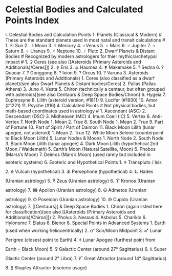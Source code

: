 # Celestial Bodies and Calculated Points Index

I. Celestial Bodies and Calculation Points
    1. Planets (Classical & Modern) # These are the standard planets used in most natal and transit calculations #
	    1. ☉ Sun
	    2. ☽ Moon
	    3. ☿ Mercury
		4. ♀Venus
	    5. ♁ Mars
	    6. ♂ Jupiter
	    7. ♃ Saturn
	    8. ♄ Uranus
	    9. ♆ Neptune
	    10. ♇ Pluto
	2. Dwarf Planets & Distant Bodies # Recognized by modern astrologers for thier mythic/archetypal impact #
		1. ⚳ Ceres (see also [[Asteroids (Primary Asteroids and Additionals)/Ceres]])
		2. ⚴ Eris
		3. ⚶ Haumea
		4. ⚵ Makemake
		5. ? Sedna
		6. ? Quaoar
		7. ? Gonggong
		8. ? Ixion
		9. ? Orcus
		10. ? Varuna
        3. Asteroids (Primary Asteroids and Additionals)
                1. Ceres (also classified as a dwarf planet)(see also Dwarf Planets & Distant bodies/Ceres)
		2. Pallas (Pallas Athena)
		3. Juno
		4. Vesta
		5. Chiron (technically a centaur, but often grouped with asteroids)(see also Centaurs & Deep Space Bodies/Chiron)
		6. Hygeia
		7. Euphrosyne
		8. Lilith (asteroid version, #1811)
		9. Lucifer (#1930)
		10. Amor (#1221)
		11. Psyche (#16)
	4. Calculated Points # Not physical bodies, but math-based coordinates used in astrology #
		1. Ascendant (ASC)
		2. Descendant (DSC)
		3. Midheaven (MC)
		4. Imum Coeli (IC)
		5. Vertex
		6. Anti-Vertex
		7. North Node
			1. Mean
			2. True
		8. South Node
			1. Mean
			2. True
		9. Part of Fortune
		10. Part of Spirit / Part of Daimon
		11. Black Moon Lilith (lunar apogee, not asteroid)
			1. Mean
			2. True
		12. White Moon Selene (counterpoint to Black Moon Lilith)
	5. Lunar Nodes & Moons
		1. North Node
		2. South Node
		3. Black Moon Lilith (lunar apogee)
		4. Dark Moon Lilith (hypothetical 2nd Moon / Waldemath)
		5. Earth’s Moon (Natural Satellite, Moon)
		6. Phobos (Marss’s Moon)
		7. Deimos (Mars’s Moon) (used rarely but included in esoteric systems)
	6. Esoteric and Hypothetical Points
		1. 🜍 Transpluto / Isis
		2. 🜎 Vulcan (hypothetical)
		3. 🜏 Persephone (hypothetical)
		4. 🜐 Hades (Uranian astrology)
		5. 🜑 Zeus (Uranian astrology)
		6. 🜒 Kronos (Uranian astrology)
		7. 🜓 Apollon (Uranian astrology)
		8. 🜔 Admetos (Uranian astrology)
		9. 🜕 Poseidon (Uranian astrology)
		10. 🜖 Cupido (Uranian astrology)
	7. [[Centaurs]] & Deep Space Bodies
		1. Chiron (again listed here for classification)(see also [[Asteroids (Primary Asteroids and Additionals)/Chiron]])
		2. Pholus
		3. Nessus
		4. Asbolus
		5. Chariklo
		6. Hylonome
		7. Elatus
		8. Bienor
	8. Special Points in Advanced Systems
		1. Earth (used when working heliocentrically)
		2. 🜜 Sun/Moon Midpoint
		3. 🜝 Lunar Perigree (closest point to Earth)
		4. 🜞 Lunar Apogee (furthest point from Earth = Black Moon)
		5. 🜟 Galactic Center (around 27° Sagittarius)
		6. 🜠 Super Glactic Center (around 2° Libra)
		7. 🜡 Great Attractor (around 14° Sagittarius)
		8. 🜢 Shapley Attractor (esoteric usage)
